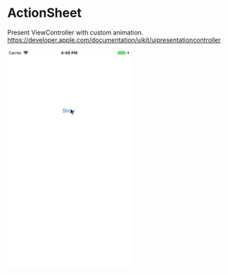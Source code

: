 # ActionSheet
Present ViewController with custom animation. 
https://developer.apple.com/documentation/uikit/uipresentationcontroller

<img src="https://github.com/regorstarp/ActionSheet/blob/master/demo.gif" height="500" />
